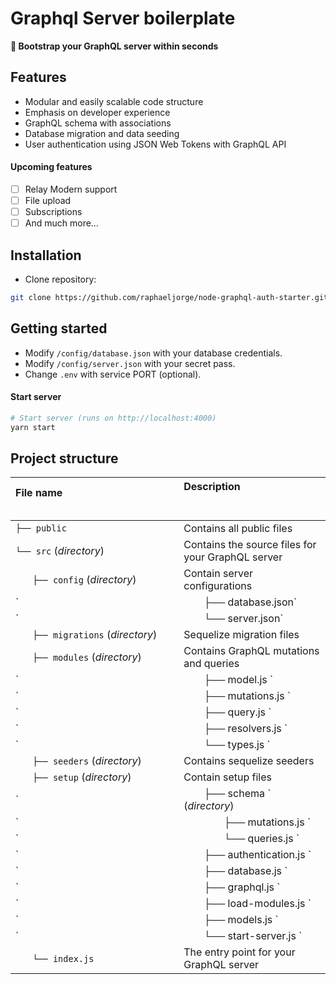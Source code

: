 # Graphql Server boilerplate
<strong>🚀 Bootstrap your GraphQL server within seconds</strong>

## Features
- Modular and easily scalable code structure
- Emphasis on developer experience
- GraphQL schema with associations
- Database migration and data seeding
- User authentication using JSON Web Tokens with GraphQL API

#### Upcoming features
- [ ] Relay Modern support
- [ ] File upload
- [ ] Subscriptions
- [ ] And much more...

## Installation
- Clone repository:
```sh
git clone https://github.com/raphaeljorge/node-graphql-auth-starter.git
```
## Getting started
- Modify `/config/database.json` with your database credentials.
- Modify `/config/server.json` with your secret pass.
- Change `.env` with service PORT (optional).

#### Start server

```sh
# Start server (runs on http://localhost:4000)
yarn start
```


## Project structure
| File name 　　　　　　　　　　　　　　| Description 　　　　　　　　<br><br>|
| :--  | :--         |
| `├── public` | Contains all public files |
| `└── src` (_directory_) | Contains the source files for your GraphQL server
| `　　├── config` (_directory_) | Contain server configurations |
| `　　|　　├── database.json` | Contain all database credentials |
| `　　|　　└── server.json` | GraphQL server settings |
| `　　├── migrations` (_directory_) | Sequelize migration files |
| `　　├── modules` (_directory_) | Contains GraphQL mutations and queries 
| `　　|　　├── model.js ` | Business structure and logic |
| `　　|　　├── mutations.js ` | Schema mutations |
| `　　|　　├── query.js ` | Schema queries |
| `　　|　　├── resolvers.js ` | Resolvers provide the instructions for turning a GraphQL operation into data |
| `　　|　　└── types.js ` | Types definitions |
| `　　├── seeders` (_directory_) | Contains sequelize seeders |
| `　　├── setup` (_directory_) | Contain setup files |
| `　　|　　├── schema ` (_directory_) | Contain schema builder |
| `　　|　　　　├── mutations.js ` | Mutation builder |
| `　　|　　　　└── queries.js ` | Queries builder |
| `　　|　　├── authentication.js ` | Authentication middleware |
| `　　|　　├── database.js ` | Database connector |
| `　　|　　├── graphql.js ` | Create GraphQL Server |
| `　　|　　├── load-modules.js ` | Load express modules |
| `　　|　　├── models.js ` | Load GraphQL modules |
| `　　|　　└── start-server.js ` | Start Express and GraphQL server |
| `　　└── index.js` | The entry point for your GraphQL server |